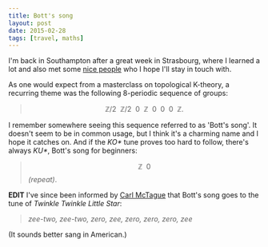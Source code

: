 ```yaml
---
title: Bott's song
layout: post
date: 2015-02-28
tags: [travel, maths]
---
```


I'm back in Southampton after a great week in Strasbourg, where I learned a lot
and also met some
<a href="{{ site.url }}/assets/img/posts/2015-02-28/Strasbourg_pals.jpg" data-lightbox="strasbourg">
nice people</a> who I hope I'll stay in touch with.

As one would expect from a masterclass on topological K-theory, a recurring
theme was the following 8-periodic sequence of groups:<br>

> $$  \mathbb{Z} / 2 \ \ \mathbb{Z} / 2 \ \ 0 \ \ \mathbb{Z} \ \ 0 \ \ 0 \ \ 0 \ \ \mathbb{Z}. $$

I remember somewhere seeing this sequence referred to as 'Bott's song'.
It doesn't seem to be in common usage, but I think it's a charming name and I
hope it catches on. And if the *KO\** tune proves too hard to follow,
there's always *KU\**, Bott's song for beginners: <br>
> $$ \mathbb{Z} \ \ 0 $$ *(repeat)*.

**EDIT** I've since been informed by
[Carl McTague](http://www.mctague.org/carl/) that Bott's song goes to the
tune of *Twinkle Twinkle Little Star*:

> *zee-two, zee-two, zero, zee, zero, zero, zero, zee*

(It sounds better sang in American.)
